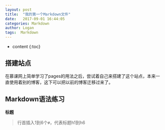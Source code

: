 ```yaml
---
layout: post
title:  "我的第一个Markdown文件"
date:   2017-09-01 16:44:05
categories: Markdown
author: Logan
tags:  Markdown
---
```


* content
{:toc}

## 搭建站点

在慕课网上简单学习了pages的用法之后，尝试着自己来搭建了这个站点，本来一直使用着别的博客，这下可以把以前的博客迁移过来了。

## Markdown语法练习

**标题**

>行首插入1到6个`#`，代表标题h1到h6